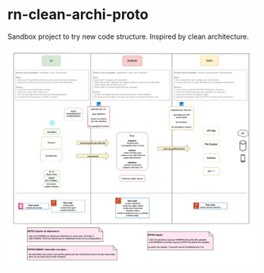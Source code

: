 # rn-clean-archi-proto

Sandbox project to try new code structure. Inspired by clean architecture.

![architecture.png](./docs/architecture.png)
